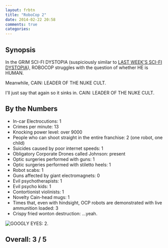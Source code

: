 ```yaml
---
layout: frbtn
title: "RoboCop 2"
date: 2014-02-22 20:58
comments: true
categories: 
---
```


Synopsis
--------

In the GRIM SCI-FI DYSTOPIA (suspiciously similar to [LAST WEEK'S SCI-FI DYSTOPIA](../robocop-1987/)), ROBOCOP struggles with the question of whether HE is HUMAN.

Meanwhile, CAIN: LEADER OF THE NUKE CULT.

I'll just say that again so it sinks in. CAIN: LEADER OF THE NUKE CULT.

By the Numbers
--------------

* In-car Electrocutions: 1
* Crimes per minute: 13
* Knocking power level: over 9000
* People who can shoot straight in the entire franchise: 2 (one robot, one child)
* Suicides caused by poor internet speeds: 1
* Obligatory Corporate Drones called Johnson: present
* Optic surgeries performed with guns: 1
* Optic surgeries performed with stiletto heels: 1
* Robot scabs: 1
* Guns affected by giant electromagnets: 0
* Evil psychotherapists: 1
* Evil psycho kids: 1
* Contortionist violinists: 1
* Novelty Cain-head mugs: 1
* Times that, even with hindsight, OCP robots are demonstrated with live ammunition loaded: 3
* Crispy fried wonton destruction: ...yeah.

![GOOGLY EYES: 2.](//files.ianrenton.com/sites/filmreviews/robocop2_13.png)

Overall: 3 / 5
--------------